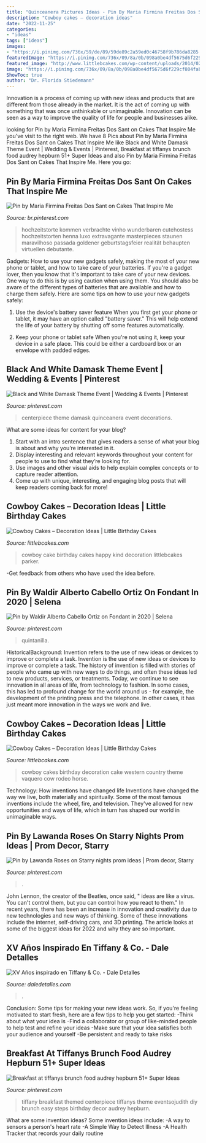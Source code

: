 ```yaml
---
title: "Quinceanera Pictures Ideas - Pin By Maria Firmina Freitas Dos Sant On Cakes That Inspire Me"
description: "Cowboy cakes – decoration ideas"
date: "2022-11-25"
categories:
- "ideas"
tags: ["ideas"]
images:
- "https://i.pinimg.com/736x/59/de/89/59de89c2a59ed0c46758f9b786da8285.jpg"
featuredImage: "https://i.pinimg.com/736x/09/8a/0b/098a0be4df5675d6f229cf804fabbabc.jpg"
featured_image: "http://www.littlebcakes.com/wp-content/uploads/2014/02/Cowboy-Cake.jpg"
image: "https://i.pinimg.com/736x/09/8a/0b/098a0be4df5675d6f229cf804fabbabc.jpg"
ShowToc: true
author: "Dr. Florida Stiedemann"
---
```



Innovation is a process of coming up with new ideas and products that are different from those already in the market. It is the act of coming up with something that was once unthinkable or unimaginable. Innovation can be seen as a way to improve the quality of life for people and businesses alike.

	

		
looking for Pin by Maria Firmina Freitas Dos Sant on Cakes That Inspire Me you've visit to the right web. We have 8 Pics about Pin by Maria Firmina Freitas Dos Sant on Cakes That Inspire Me like Black and White Damask Theme Event | Wedding &amp; Events | Pinterest, Breakfast at tiffanys brunch food audrey hepburn 51+ Super Ideas and also Pin by Maria Firmina Freitas Dos Sant on Cakes That Inspire Me. Here you go:
		
    
## Pin By Maria Firmina Freitas Dos Sant On Cakes That Inspire Me

<img loading=lazy src="https://i.pinimg.com/736x/09/8a/0b/098a0be4df5675d6f229cf804fabbabc.jpg" onerror="this.onerror=null;this.src='https://tse4.mm.bing.net/th?id=OIP.OO0HgPuISx76IIZZhlv2SwHaMB&amp;pid=15.1';" alt="Pin by Maria Firmina Freitas Dos Sant on Cakes That Inspire Me">

_Source: br.pinterest.com_

>hochzeitstorte kommen verbrachte vinho wunderbaren cutehostess hochzeitstorten henna luxo extravagante masterpieces staunen maravilhoso passada goldener geburtstagsfeier realität behaupten virtuellen debutante. 

	

Gadgets: How to use your new gadgets safely, making the most of your new phone or tablet, and how to take care of your batteries.
If you're a gadget lover, then you know that it's important to take care of your new devices. One way to do this is by using caution when using them. You should also be aware of the different types of batteries that are available and how to charge them safely. Here are some tips on how to use your new gadgets safely: 
1) Use the device's battery saver feature When you first get your phone or tablet, it may have an option called "battery saver." This will help extend the life of your battery by shutting off some features automatically. 

2) Keep your phone or tablet safe When you're not using it, keep your device in a safe place. This could be either a cardboard box or an envelope with padded edges.

    
## Black And White Damask Theme Event | Wedding &amp; Events | Pinterest

<img loading=lazy src="https://i.pinimg.com/736x/97/a4/ac/97a4ac85c2380c46011a10e9fd9a8a1a--bling-centerpiece-centerpieces.jpg?b=t" onerror="this.onerror=null;this.src='https://tse4.mm.bing.net/th?id=OIP.issV3WT5URS3XELa0Rp4tQAAAA&amp;pid=15.1';" alt="Black and White Damask Theme Event | Wedding &amp; Events | Pinterest">

_Source: pinterest.com_

>centerpiece theme damask quinceanera event decorations. 

	

What are some ideas for content for your blog?
1. Start with an intro sentence that gives readers a sense of what your blog is about and why you’re interested in it.
2. Display interesting and relevant keywords throughout your content for people to use to find what they’re looking for.
3. Use images and other visual aids to help explain complex concepts or to capture reader attention.
4. Come up with unique, interesting, and engaging blog posts that will keep readers coming back for more!

    
## Cowboy Cakes – Decoration Ideas | Little Birthday Cakes

<img loading=lazy src="http://www.littlebcakes.com/wp-content/uploads/2014/02/Cowboy-Cake.jpg" onerror="this.onerror=null;this.src='https://tse1.mm.bing.net/th?id=OIP.xTADRv11sYCvkGf27jbytAHaJ4&amp;pid=15.1';" alt="Cowboy Cakes – Decoration Ideas | Little Birthday Cakes">

_Source: littlebcakes.com_

>cowboy cake birthday cakes happy kind decoration littlebcakes parker. 

	

-Get feedback from others who have used the idea before.

    
## Pin By Waldir Alberto Cabello Ortiz On Fondant In 2020 | Selena

<img loading=lazy src="https://i.pinimg.com/736x/59/de/89/59de89c2a59ed0c46758f9b786da8285.jpg" onerror="this.onerror=null;this.src='https://tse2.mm.bing.net/th?id=OIP.UtwA0FehmRxgAiXZ32bD2AHaNz&amp;pid=15.1';" alt="Pin by Waldir Alberto Cabello Ortiz on Fondant in 2020 | Selena">

_Source: pinterest.com_

>quintanilla. 

	

HistoricalBackground: Invention refers to the use of new ideas or devices to improve or complete a task.
Invention is the use of new ideas or devices to improve or complete a task. The history of invention is filled with stories of people who came up with new ways to do things, and often these ideas led to new products, services, or treatments. Today, we continue to see innovation in all areas of life, from technology to fashion. In some cases, this has led to profound change for the world around us - for example, the development of the printing press and the telephone. In other cases, it has just meant more innovation in the ways we work and live.

    
## Cowboy Cakes – Decoration Ideas | Little Birthday Cakes

<img loading=lazy src="http://www.littlebcakes.com/wp-content/uploads/2014/02/Cowboy-Wedding-Cakes.jpg" onerror="this.onerror=null;this.src='https://tse4.mm.bing.net/th?id=OIP.OA0mNdhMvr2LFDIbD5nAIQHaMX&amp;pid=15.1';" alt="Cowboy Cakes – Decoration Ideas | Little Birthday Cakes">

_Source: littlebcakes.com_

>cowboy cakes birthday decoration cake western country theme vaquero cow rodeo horse. 

	

Technology: How inventions have changed life
Inventions have changed the way we live, both materially and spiritually. Some of the most famous inventions include the wheel, fire, and television. They've allowed for new opportunities and ways of life, which in turn has shaped our world in unimaginable ways.

    
## Pin By Lawanda Roses On Starry Nights Prom Ideas | Prom Decor, Starry

<img loading=lazy src="https://i.pinimg.com/736x/bd/ee/1b/bdee1bb6222c585bba049d74a41538c6.jpg" onerror="this.onerror=null;this.src='https://tse3.mm.bing.net/th?id=OIP.S45yXj6pZKr7SAmlW2MGhQHaJ3&amp;pid=15.1';" alt="Pin by Lawanda Roses on Starry nights prom ideas | Prom decor, Starry">

_Source: pinterest.com_

>. 

	

John Lennon, the creator of the Beatles, once said, " ideas are like a virus. You can't control them, but you can control how you react to them." In recent years, there has been an increase in innovation and creativity due to new technologies and new ways of thinking. Some of these innovations include the internet, self-driving cars, and 3D printing. The article looks at some of the biggest ideas for 2022 and why they are so important.

    
## XV Años Inspirado En Tiffany &amp; Co. - Dale Detalles

<img loading=lazy src="https://i0.wp.com/www.daledetalles.com/wp-content/uploads/2016/01/17-1.jpg" onerror="this.onerror=null;this.src='https://tse1.mm.bing.net/th?id=OIP.fNRtDivslA69czptX5agZgHaFi&amp;pid=15.1';" alt="XV Años inspirado en Tiffany &amp; Co. - Dale Detalles">

_Source: daledetalles.com_

>. 

	

Conclusion: Some tips for making your new ideas work.
So, if you're feeling motivated to start fresh, here are a few tips to help you get started: 
-Think about what your idea is 
-Find a collaborator or group of like-minded people to help test and refine your ideas 
-Make sure that your idea satisfies both your audience and yourself 
-Be persistent and ready to take risks

    
## Breakfast At Tiffanys Brunch Food Audrey Hepburn 51+ Super Ideas

<img loading=lazy src="https://i.pinimg.com/736x/1f/4b/62/1f4b629c8916a337ea289bd2ce595a25.jpg" onerror="this.onerror=null;this.src='https://tse3.mm.bing.net/th?id=OIP.Hq65w9xeWyjkg954xHjwFgAAAA&amp;pid=15.1';" alt="Breakfast at tiffanys brunch food audrey hepburn 51+ Super Ideas">

_Source: pinterest.com_

>tiffany breakfast themed centerpiece tiffanys theme eventsojudith diy brunch easy steps birthday decor audrey hepburn. 

	

What are some invention ideas?
Some invention ideas include:
-A way to sensors a person's heart rate 
-A Simple Way to Detect Illness 
-A Health Tracker that records your daily routine

